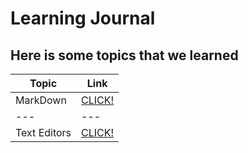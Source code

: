 # Learning Journal

## Here is some topics that we learned 

**Topic** | **Link** 
--- | --- 
MarkDown | [CLICK!](https://tumaho.github.io/learning-journal/learning-markdown)
--- | ---
Text Editors | [CLICK!](https://tumaho.github.io/learning-journal/text-editors)
